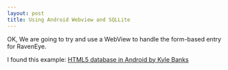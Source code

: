 ```yaml
---
layout: post
title: Using Android Webview and SQLLite
---
```

OK, We are going to try and use a WebView to handle the form-based entry for RavenEye.
    
I found this example:     [HTML5 database in Android by Kyle Banks](http://kylewbanks.com/blog/HTML5-Database-In-Android)



<!--
Markup Basics:
  
  ## Header 2 (H1 is reserved for post titles)##
  ### Header 3
  #### Header 4
 [Link text](link url)
 - _italics_
 - **bold**
 - `code()` 
 > Blockquote
 >> Nested Blockquote 
![an image alt text]({{ site.baseurl }}/images/jekyll-logo.png "an image title") 	
 
-->	
